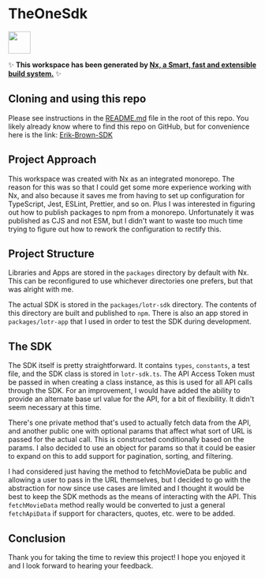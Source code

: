 # TheOneSdk

<a alt="Nx logo" href="https://nx.dev" target="_blank" rel="noreferrer"><img src="https://raw.githubusercontent.com/nrwl/nx/master/images/nx-logo.png" width="45"></a>

✨ **This workspace has been generated by [Nx, a Smart, fast and extensible build system.](https://nx.dev)** ✨

## Cloning and using this repo

Please see instructions in the [README.md](README.md) file in the root of this repo. You likely already know where to find
this repo on GitHub, but for convenience here is the link: [Erik-Brown-SDK](https://github.com/erkjbro/Erik-Brown-SDK)

## Project Approach

This workspace was created with Nx as an integrated monorepo. The reason for this was so that I could get some more experience working with
Nx, and also because it saves me from having to set up configuration for TypeScript, Jest, ESLint, Prettier, and so on. Plus I was interested
in figuring out how to publish packages to npm from a monorepo. Unfortunately it was published as CJS and not ESM, but I didn't want to waste
too much time trying to figure out how to rework the configuration to rectify this.

## Project Structure

Libraries and Apps are stored in the `packages` directory by default with Nx. This can be reconfigured to use whichever directories one prefers,
but that was alright with me.

The actual SDK is stored in the `packages/lotr-sdk` directory. The contents of this directory are built and published to `npm`. There is also
an app stored in `packages/lotr-app` that I used in order to test the SDK during development.

## The SDK

The SDK itself is pretty straightforward. It contains `types`, `constants`, a test file, and the SDK class is stored in `lotr-sdk.ts`.
The API Access Token must be passed in when creating a class instance, as this is used for all API calls through the SDK. For an improvement,
I would have added the ability to provide an alternate base url value for the API, for a bit of flexibility. It didn't seem necessary at this time.

There's one private method that's used to actually fetch data from the API, and another public one with optional params that affect what sort of 
URL is passed for the actual call. This is constructed conditionally based on the params. I also decided to use an object for params so that it 
could be easier to expand on this to add support for pagination, sorting, and filtering.

I had considered just having the method to fetchMovieData be public and allowing a user to pass in the URL themselves, but I decided to go with
the abstraction for now since use cases are limited and I thought it would be best to keep the SDK methods as the means of interacting with the API.
This `fetchMovieData` method really would be converted to just a general `fetchApiData` if support for characters, quotes, etc. were to be added.

## Conclusion

Thank you for taking the time to review this project! I hope you enjoyed it and I look forward to hearing your feedback.
